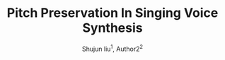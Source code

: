 # <center> Pitch Preservation In Singing Voice Synthesis </center>
<center> Shujun liu<sup>1</sup>, Author2<sup>2</sup> </center>

